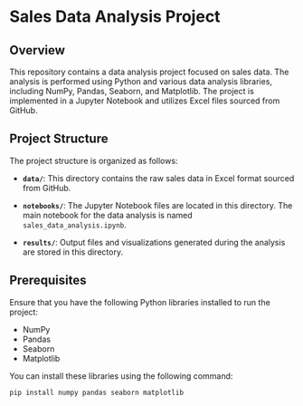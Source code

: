 # Sales Data Analysis Project

## Overview

This repository contains a data analysis project focused on sales data. The analysis is performed using Python and various data analysis libraries, including NumPy, Pandas, Seaborn, and Matplotlib. The project is implemented in a Jupyter Notebook and utilizes Excel files sourced from GitHub.

## Project Structure

The project structure is organized as follows:

- **`data/`**: This directory contains the raw sales data in Excel format sourced from GitHub.

- **`notebooks/`**: The Jupyter Notebook files are located in this directory. The main notebook for the data analysis is named `sales_data_analysis.ipynb`.

- **`results/`**: Output files and visualizations generated during the analysis are stored in this directory.

## Prerequisites

Ensure that you have the following Python libraries installed to run the project:

- NumPy
- Pandas
- Seaborn
- Matplotlib

You can install these libraries using the following command:

```bash
pip install numpy pandas seaborn matplotlib